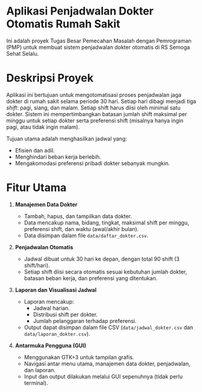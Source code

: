 # Aplikasi Penjadwalan Dokter Otomatis Rumah Sakit

Ini adalah proyek Tugas Besar Pemecahan Masalah dengan Pemrograman (PMP) untuk membuat sistem penjadwalan dokter otomatis di RS Semoga Sehat Selalu.

# Deskripsi Proyek

Aplikasi ini bertujuan untuk mengotomatisasi proses penjadwalan jaga dokter di rumah sakit selama periode 30 hari. Setiap hari dibagi menjadi tiga *shift*: pagi, siang, dan malam. Setiap shift harus diisi oleh minimal satu dokter. Sistem ini mempertimbangkan batasan jumlah shift maksimal per minggu untuk setiap dokter serta preferensi shift (misalnya hanya ingin pagi, atau tidak ingin malam).

Tujuan utama adalah menghasilkan jadwal yang:
- Efisien dan adil.
- Menghindari beban kerja berlebih.
- Mengakomodasi preferensi pribadi dokter sebanyak mungkin.

# Fitur Utama

1. **Manajemen Data Dokter**
   - Tambah, hapus, dan tampilkan data dokter.
   - Data mencakup nama, bidang, tingkat, maksimal shift per minggu, preferensi shift, dan waktu (awal/akhir bulan).
   - Data disimpan dalam file `data/daftar_dokter.csv`.

2. **Penjadwalan Otomatis**
   - Jadwal dibuat untuk 30 hari ke depan, dengan total 90 shift (3 shift/hari).
   - Setiap shift diisi secara otomatis sesuai kebutuhan jumlah dokter, batasan beban kerja, dan preferensi yang ditentukan.

3. **Laporan dan Visualisasi Jadwal**
   - Laporan mencakup:
     - Jadwal harian.
     - Distribusi shift per dokter.
     - Jumlah pelanggaran terhadap preferensi.
   - Output dapat disimpan dalam file CSV (`data/jadwal_dokter.csv` dan `data/laporan_dokter.csv`).

4. **Antarmuka Pengguna (GUI)**
   - Menggunakan GTK+3 untuk tampilan grafis.
   - Navigasi antar menu utama, manajemen data dokter, penjadwalan, dan laporan.
   - Input dan output dilakukan melalui GUI sepenuhnya (tidak perlu terminal).
